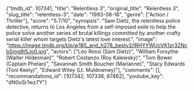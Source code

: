 {"tmdb_id": 107341, "title": "Relentless 3", "original_title": "Relentless 3", "slug_title": "relentless-3", "date": "1993-08-18", "genre": ["Action / Thriller"], "score": "5.7/10", "synopsis": "Sam Dietz, the relentless police detective, returns to Los Angeles from a self-imposed exile to help the police solve another series of brutal killings committed by another crafty serial killer whom targets Dietz's latest love interest.", "image": "https://image.tmdb.org/t/p/w185_and_h278_bestv2/lRHYYWUcVK1zr3ZNcbSmg8t5Jo0.jpg", "actors": ["Leo Rossi (Sam Dietz)", "William Forsythe (Walter Hilderman)", "Robert Costanzo (Roy Kalewsky)", "Tom Bower (Captain Phelan)", "Savannah Smith Boucher (Marianne)", "Stacy Edwards (Toni Keely)", "Edward Wiley (Lt. Muldowney)"], "comments": [], "recommandations_id": [107342, 107336, 87462], "youtube_key": "dN0oSr1wz7Y"}